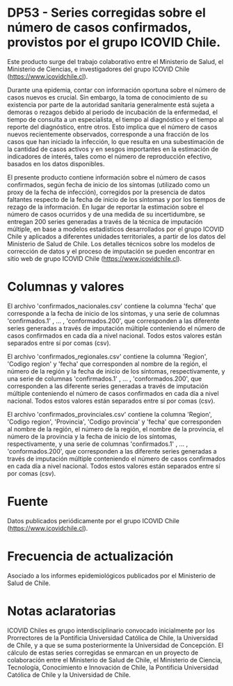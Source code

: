 # DP53 - Series corregidas sobre el número de casos confirmados, provistos por el grupo ICOVID Chile. 
Este producto surge del trabajo colaborativo entre el Ministerio de Salud, el Ministerio de Ciencias, e investigadores del grupo ICOVID Chile (https://www.icovidchile.cl).

Durante una epidemia, contar con información oportuna sobre el número de casos nuevos es crucial. Sin embargo, la toma de conocimiento de su existencia por parte de la autoridad sanitaria generalmente está sujeta a demoras o rezagos debido al periodo de incubación de la enfermedad, el tiempo de consulta a un especialista, el tiempo al diagnóstico y el tiempo al reporte del diagnóstico, entre otros. Esto implica que el número de casos nuevos recientemente observados, corresponde a una fracción de los casos que han iniciado la infección, lo que resulta en una subestimación de la cantidad de casos activos y en sesgos importantes en la estimación de indicadores de interés, tales como el número de reproducción efectivo, basados en los datos disponibles.

El presente producto contiene información sobre el número de casos confirmados, según fecha de inicio de los síntomas (utilizado como un proxy de la fecha de infección), corregidos por la presencia de datos faltantes respecto de la fecha de inicio de los síntomas y por los tiempos de rezago de la información. En lugar de reportar la estimación sobre el número de casos ocurridos y de una medida de su incertidumbre, se entregan 200 series generadas a través de la técnica de imputación múltiple, en base a modelos estadísticos desarrollados por el grupo ICOVID Chile y aplicados a diferentes unidades territoriales, a partir de los datos del Ministerio de Salud de Chile. Los detalles técnicos sobre los modelos de corrección de datos y el proceso de imputación se pueden encontrar en sitio web de grupo ICOVID Chile (https://www.icovidchile.cl). 

# Columnas y valores
El archivo 'confirmados_nacionales.csv' contiene la columna 'fecha' que corresponde a la fecha de inicio de los síntomas, y una serie de columnas  'confirmados.1' , ... , 'conformados.200', que corresponden a las diferente series generadas a través de imputación múltiple conteniendo el número de casos confirmados en cada día a nivel nacional. Todos estos valores están separados entre sí por comas (csv).

El archivo 'confirmados_regionales.csv' contiene la columna 'Region', 'Codigo region' y 'fecha' que corresponden al nombre de la región, el número de la región y la fecha de inicio de los síntomas, respectivamente, y una serie de columnas  'confirmados.1' , ... , 'conformados.200', que corresponden a las diferente series generadas a través de imputación múltiple conteniendo el número de casos confirmados en cada día a nivel nacional. Todos estos valores están separados entre sí por comas (csv).

El archivo 'confirmados_provinciales.csv' contiene la columna 'Region', 'Codigo region', 'Provincia', 'Codigo provincia' y 'fecha' que corresponden al nombre de la región, el número de la región, el nombre de la provincia, el número de la provincia y la fecha de inicio de los síntomas, respectivamente, y una serie de columnas  'confirmados.1' , ... , 'conformados.200', que corresponden a las diferente series generadas a través de imputación múltiple conteniendo el número de casos confirmados en cada día a nivel nacional. Todos estos valores están separados entre sí por comas (csv).

# Fuente
Datos publicados periódicamente por el grupo ICOVID Chile (https://www.icovidchile.cl). 

# Frecuencia de actualización
Asociado a los informes epidemiológicos publicados por el Ministerio de Salud de Chile.

# Notas aclaratorias
ICOVID Chiles es grupo interdisciplinario convocado inicialmente por los Prorrectores de la Pontificia Universidad Católica de Chile, la Universidad de Chile, y a que se suma posteriormente la Universidad de Concepción. El cálculo de estas series corregidas se enmarcan en un proyecto de colaboración entre el Ministerio de Salud de Chile, el Ministerio de Ciencia, Tecnología, Conocimiento e Innovación de Chile, la Pontificia Universidad Católica de Chile y la Universidad de Chile.